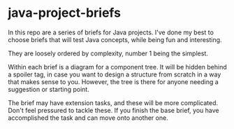 # java-project-briefs

In this repo are a series of briefs for Java projects. I've done my best to choose briefs that will test Java concepts, while being fun and interesting.

They are loosely ordered by complexity, number 1 being the simplest.

Within each brief is a diagram for a component tree. It will be hidden behind a spoiler tag, in case you want to design a structure from scratch in a way that makes sense to you. However, the tree is there for anyone needing a suggestion or starting point.

The brief may have extension tasks, and these will be more complicated. Don't feel pressured to tackle these. If you finish the base brief, you have accomplished the task and can move onto another one.
